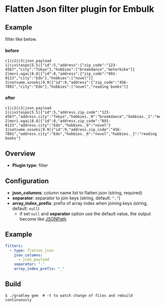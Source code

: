 # Flatten Json filter plugin for Embulk

## Example

filter like below.

#### before

```
c1|c2|c3|json_payload
1|civitaspo|5.5|{"id":5,"address":{"zip_code":"123-4567","city":"Tokyo"},"hobbies":["breakdance","motorbike"]}
2|mori.ogai|8.8|{"id":8,"address":{"zip_code":"891-0123","city":"Edo"},"hobbies":["novel"]}
3|natsume.soseki|9.9|{"id":9,"address":{"zip_code":"456-7891","city":"Edo"},"hobbies":["novel","reading books"]}
```

#### after

```
c1|c2|c3|json_payload
1|civitaspo|5.5|{"id":5,"address.zip_code":"123-4567","address.city":"Tokyo","hobbies._0":"breakdance","hobbies._1":"motorbike"}
2|mori.ogai|8.8|{"id":8,"address.zip_code":"891-0123","address.city":"Edo","hobbies._0":"novel"}
3|natsume.soseki|9.9|{"id":9,"address.zip_code":"456-7891","address.city":"Edo","hobbies._0":"novel","hobbies._1":"reading books"}
```

## Overview

* **Plugin type**: filter

## Configuration

- **json_columns**: column name list to flatten json (string, required)
- **separator**: separator to join keys (string, default: `"."`)
- **array_index_prefix**: prefix of array index when joining keys (string, default: `null`)
  - if set `null` and **separator** option use the default value, the output become like [JSONPath](http://goessner.net/articles/JsonPath/)

## Example

```yaml
filters:
  - type: flatten_json
    json_columns:
      - json_payload
    separator: "."
    array_index_prefix: "_"
```


## Build

```
$ ./gradlew gem  # -t to watch change of files and rebuild continuously
```
